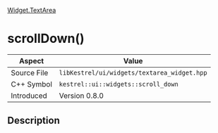 [Widget.TextArea](index)
# scrollDown()
| Aspect | Value |
| --- | --- |
| Source File | `libKestrel/ui/widgets/textarea_widget.hpp` |
| C++ Symbol | `kestrel::ui::widgets::scroll_down` |
| Introduced | Version 0.8.0 |
## Description

